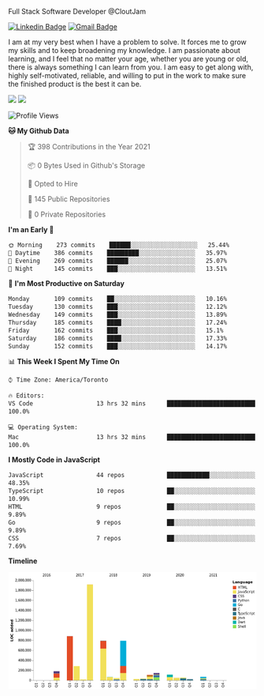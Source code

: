 Full Stack Software Developer @CloutJam

[![Linkedin Badge](https://img.shields.io/badge/-Jesse%20Okeya-6633cc?style=flat-square&logo=Linkedin&logoColor=white&link=https://www.linkedin.com/in/jesse-okeya-45a38510a/)](https://www.linkedin.com/in/jesse-okeya-45a38510a/) 
[![Gmail Badge](https://img.shields.io/badge/-jesseokeya@gmail.com-6633cc?style=flat-square&logo=Gmail&logoColor=white&link=mailto:jesseokeya@gmail.com)](mailto:jesseokeya@gmail.com)

I am at my very best when I have a problem to solve. It forces me to grow my skills and to keep broadening my knowledge. I am passionate about learning, and I feel that no matter your age, whether you are young or old, there is always something I can learn from you. I am easy to get along with, highly self-motivated, reliable, and willing to put in the work to make sure the finished product is the best it can be.

![](https://github-readme-stats.vercel.app/api?username=jesseokeya&show_icons=true&theme=radical) ![](https://github-readme-stats.vercel.app/api/top-langs/?username=jesseokeya&layout=compact&theme=radical)

<!--START_SECTION:waka-->
![Profile Views](http://img.shields.io/badge/Profile%20Views-0-blue)

**🐱 My Github Data** 

> 🏆 398 Contributions in the Year 2021
 > 
> 📦 0 Bytes Used in Github's Storage 
 > 
> 💼 Opted to Hire
 > 
> 📜 145 Public Repositories 
 > 
> 🔑 0 Private Repositories  
 > 
**I'm an Early 🐤** 

```text
🌞 Morning    273 commits    ██████░░░░░░░░░░░░░░░░░░░   25.44% 
🌆 Daytime    386 commits    █████████░░░░░░░░░░░░░░░░   35.97% 
🌃 Evening    269 commits    ██████░░░░░░░░░░░░░░░░░░░   25.07% 
🌙 Night      145 commits    ███░░░░░░░░░░░░░░░░░░░░░░   13.51%

```
📅 **I'm Most Productive on Saturday** 

```text
Monday       109 commits    ██░░░░░░░░░░░░░░░░░░░░░░░   10.16% 
Tuesday      130 commits    ███░░░░░░░░░░░░░░░░░░░░░░   12.12% 
Wednesday    149 commits    ███░░░░░░░░░░░░░░░░░░░░░░   13.89% 
Thursday     185 commits    ████░░░░░░░░░░░░░░░░░░░░░   17.24% 
Friday       162 commits    ███░░░░░░░░░░░░░░░░░░░░░░   15.1% 
Saturday     186 commits    ████░░░░░░░░░░░░░░░░░░░░░   17.33% 
Sunday       152 commits    ███░░░░░░░░░░░░░░░░░░░░░░   14.17%

```


📊 **This Week I Spent My Time On** 

```text
⌚︎ Time Zone: America/Toronto

🔥 Editors: 
VS Code                  13 hrs 32 mins      █████████████████████████   100.0%

💻 Operating System: 
Mac                      13 hrs 32 mins      █████████████████████████   100.0%

```

**I Mostly Code in JavaScript** 

```text
JavaScript               44 repos            ████████████░░░░░░░░░░░░░   48.35% 
TypeScript               10 repos            ██░░░░░░░░░░░░░░░░░░░░░░░   10.99% 
HTML                     9 repos             ██░░░░░░░░░░░░░░░░░░░░░░░   9.89% 
Go                       9 repos             ██░░░░░░░░░░░░░░░░░░░░░░░   9.89% 
CSS                      7 repos             ██░░░░░░░░░░░░░░░░░░░░░░░   7.69%

```


**Timeline**

![Chart not found](https://raw.githubusercontent.com/jesseokeya/jesseokeya/master/charts/bar_graph.png) 


<!--END_SECTION:waka-->
